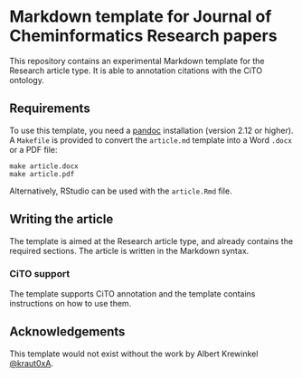 # Markdown template for Journal of Cheminformatics Research papers

This repository contains an experimental Markdown template for
the Research article type. It is able to annotation citations
with the CiTO ontology.

## Requirements

To use this template, you need a [pandoc]() installation
(version 2.12 or higher). A `Makefile` is provided to convert
the `article.md` template into a Word `.docx` or a PDF file:

```shell
make article.docx
make article.pdf
```

Alternatively, RStudio can be used with the `article.Rmd` file.

## Writing the article

The template is aimed at the Research article type, and already
contains the required sections. The article is written in the 
Markdown syntax.

### CiTO support

The template supports CiTO annotation and the template contains
instructions on how to use them.

## Acknowledgements

This template would not exist without the work by 
Albert Krewinkel [@kraut0xA](https://twitter.com/kraut0xA).

